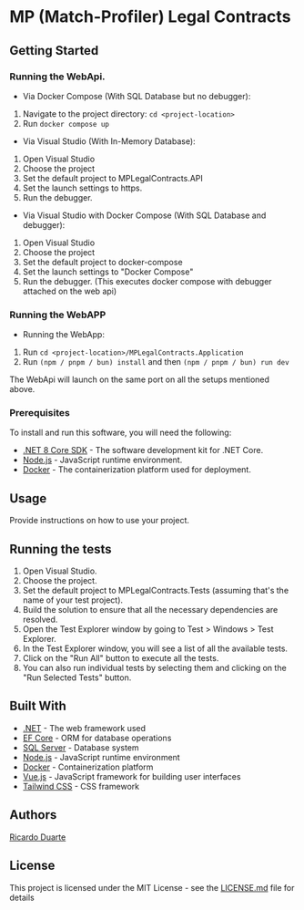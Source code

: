 # MP (Match-Profiler) Legal Contracts

## Getting Started

### Running the WebApi.

- Via Docker Compose (With SQL Database but no debugger): 
1. Navigate to the project directory: `cd <project-location>`
2. Run `docker compose up`

- Via Visual Studio (With In-Memory Database):
1. Open Visual Studio
2. Choose the project
3. Set the default project to MPLegalContracts.API
4. Set the launch settings to https.
5. Run the debugger.

- Via Visual Studio with Docker Compose (With SQL Database and debugger):
1. Open Visual Studio
2. Choose the project
3. Set the default project to docker-compose
4. Set the launch settings to "Docker Compose"
5. Run the debugger. (This executes docker compose with debugger attached on the web api)

### Running the WebAPP

- Running the WebApp:
1. Run `cd <project-location>/MPLegalContracts.Application`
2. Run `(npm / pnpm / bun) install` and then `(npm / pnpm / bun) run dev`

The WebApi will launch on the same port on all the setups mentioned above.

### Prerequisites

To install and run this software, you will need the following:

- [.NET 8 Core SDK](https://dotnet.microsoft.com/download) - The software development kit for .NET Core.
- [Node.js](https://nodejs.org/) - JavaScript runtime environment.
- [Docker](https://www.docker.com/) - The containerization platform used for deployment.

## Usage

Provide instructions on how to use your project.

## Running the tests

1. Open Visual Studio.
2. Choose the project.
3. Set the default project to MPLegalContracts.Tests (assuming that's the name of your test project).
4. Build the solution to ensure that all the necessary dependencies are resolved.
5. Open the Test Explorer window by going to Test > Windows > Test Explorer.
6. In the Test Explorer window, you will see a list of all the available tests.
7. Click on the "Run All" button to execute all the tests.
8. You can also run individual tests by selecting them and clicking on the "Run Selected Tests" button.

## Built With

* [.NET](https://dotnet.microsoft.com/) - The web framework used
* [EF Core](https://docs.microsoft.com/en-us/ef/core/) - ORM for database operations
* [SQL Server](https://www.microsoft.com/en-us/sql-server/sql-server-2019) - Database system
* [Node.js](https://nodejs.org/) - JavaScript runtime environment
* [Docker](https://www.docker.com/) - Containerization platform
* [Vue.js](https://vuejs.org/) - JavaScript framework for building user interfaces
* [Tailwind CSS](https://tailwindcss.com/) - CSS framework

## Authors

[Ricardo Duarte](https://github.com/RicardoDev1999)

## License

This project is licensed under the MIT License - see the [LICENSE.md](LICENSE) file for details
